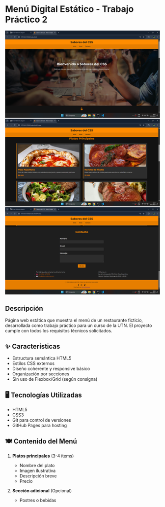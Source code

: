 # Menú Digital Estático - Trabajo Práctico 2

![Screenshot del Menú Digital](img/screenshot1.png)
![Screenshot del Menú Digital](img/screenshot2.png)
![Screenshot del Menú Digital](img/screenshot3.png)

## Descripción
Página web estática que muestra el menú de un restaurante ficticio, desarrollada como trabajo práctico para un curso de la UTN. El proyecto cumple con todos los requisitos técnicos solicitados.

## ✨ Características
- Estructura semántica HTML5
- Estilos CSS externos
- Diseño coherente y responsive básico
- Organización por secciones
- Sin uso de Flexbox/Grid (según consigna)

## 🖥️ Tecnologías Utilizadas
- HTML5
- CSS3
- Git para control de versiones
- GitHub Pages para hosting

## 🍽️ Contenido del Menú
1. **Platos principales** (3-4 ítems)
   - Nombre del plato
   - Imagen ilustrativa
   - Descripción breve
   - Precio

2. **Sección adicional** (Opcional)
   - Postres o bebidas